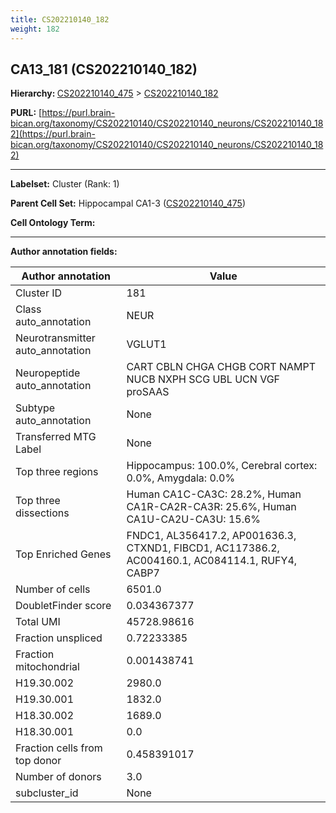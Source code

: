 ```yaml
---
title: CS202210140_182
weight: 182
---
```

## CA13_181 (CS202210140_182)
<b>Hierarchy: </b>
[CS202210140_475](../CS202210140_475) >
[CS202210140_182](../CS202210140_182)

**PURL:** [https://purl.brain-bican.org/taxonomy/CS202210140/CS202210140_neurons/CS202210140_182](https://purl.brain-bican.org/taxonomy/CS202210140/CS202210140_neurons/CS202210140_182)

---


**Labelset:** Cluster (Rank: 1)

**Parent Cell Set:** Hippocampal CA1-3 ([CS202210140_475](../CS202210140_475))



**Cell Ontology Term:** 

[MARKER GENES.]: #


---

[TRANSFERRED ANNOTATIONS.]: #


[AUTHOR ANNOTATION FIELDS.]: #


**Author annotation fields:**

| Author annotation | Value |
|-------------------|-------|
|Cluster ID|181|
|Class auto_annotation|NEUR|
|Neurotransmitter auto_annotation|VGLUT1|
|Neuropeptide auto_annotation|CART CBLN CHGA CHGB CORT NAMPT NUCB NXPH SCG UBL UCN VGF proSAAS|
|Subtype auto_annotation|None|
|Transferred MTG Label|None|
|Top three regions|Hippocampus: 100.0%, Cerebral cortex: 0.0%, Amygdala: 0.0%|
|Top three dissections|Human CA1C-CA3C: 28.2%, Human CA1R-CA2R-CA3R: 25.6%, Human CA1U-CA2U-CA3U: 15.6%|
|Top Enriched Genes|FNDC1, AL356417.2, AP001636.3, CTXND1, FIBCD1, AC117386.2, AC004160.1, AC084114.1, RUFY4, CABP7|
|Number of cells|6501.0|
|DoubletFinder score|0.034367377|
|Total UMI|45728.98616|
|Fraction unspliced|0.72233385|
|Fraction mitochondrial|0.001438741|
|H19.30.002|2980.0|
|H19.30.001|1832.0|
|H18.30.002|1689.0|
|H18.30.001|0.0|
|Fraction cells from top donor|0.458391017|
|Number of donors|3.0|
|subcluster_id|None|
